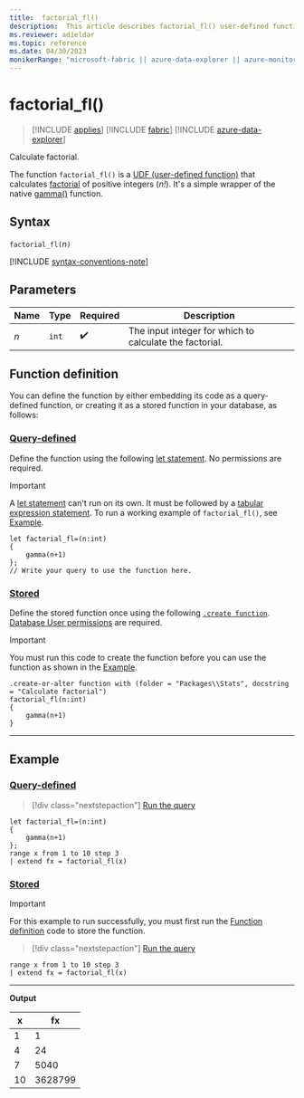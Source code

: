 ```yaml
---
title:  factorial_fl()
description:  This article describes factorial_fl() user-defined function.
ms.reviewer: adieldar
ms.topic: reference
ms.date: 04/30/2023
monikerRange: "microsoft-fabric || azure-data-explorer || azure-monitor || microsoft-sentinel"
---
```

# factorial_fl()

>[!INCLUDE [applies](../includes/applies-to-version/applies.md)] [!INCLUDE [fabric](../includes/applies-to-version/fabric.md)] [!INCLUDE [azure-data-explorer](../includes/applies-to-version/azure-data-explorer.md)]

Calculate factorial.

The function `factorial_fl()` is a [UDF (user-defined function)](../query/functions/user-defined-functions.md) that calculates [factorial](https://en.wikipedia.org/wiki/Factorial) of positive integers (*n!*). It's a simple wrapper of the native [gamma()](../query/gamma-function.md) function.

## Syntax

`factorial_fl(`*n*`)`
  
[!INCLUDE [syntax-conventions-note](../includes/syntax-conventions-note.md)]

## Parameters

|Name|Type|Required|Description|
|--|--|--|--|
|*n*| `int` | :heavy_check_mark:|The input integer for which to calculate the factorial.|

## Function definition

You can define the function by either embedding its code as a query-defined function, or creating it as a stored function in your database, as follows:

### [Query-defined](#tab/query-defined)

Define the function using the following [let statement](../query/let-statement.md). No permissions are required.

> [!IMPORTANT]
> A [let statement](../query/let-statement.md) can't run on its own. It must be followed by a [tabular expression statement](../query/tabular-expression-statements.md). To run a working example of `factorial_fl()`, see [Example](#example).

```kusto
let factorial_fl=(n:int)
{
    gamma(n+1)
};
// Write your query to use the function here.
```

### [Stored](#tab/stored)

Define the stored function once using the following [`.create function`](../management/create-function.md). [Database User permissions](../access-control/role-based-access-control.md) are required.

> [!IMPORTANT]
> You must run this code to create the function before you can use the function as shown in the [Example](#example).

```kusto
.create-or-alter function with (folder = "Packages\\Stats", docstring = "Calculate factorial")
factorial_fl(n:int)
{
    gamma(n+1)
}
```

---

## Example

### [Query-defined](#tab/query-defined)

> [!div class="nextstepaction"]
> <a href="https://dataexplorer.azure.com/clusters/help/databases/Samples?query=H4sIAAAAAAAAA1XMMQ6DMAwF0N2n+GMilkZsoJwFWa2DIiUOSj1Eor07rLwDvCKGxG9rPXPZUolOl6zm6STcdq6VnU7B03+lzroLBlJvFQHWEF74mhyY6QcZJvpBGoiP0g1/ARFWBuNmAAAA" target="_blank">Run the query</a>

```kusto
let factorial_fl=(n:int)
{
    gamma(n+1)
};
range x from 1 to 10 step 3
| extend fx = factorial_fl(x)
```

### [Stored](#tab/stored)

> [!IMPORTANT]
> For this example to run successfully, you must first run the [Function definition](#function-definition) code to store the function.

> [!div class="nextstepaction"]
> <a href="https://dataexplorer.azure.com/clusters/help/databases/Samples?query=H4sIAAAAAAAAAytKzEtPVahQSCvKz1UwVCjJVzA0UCguSS1QMOaqUUitKEnNS1FIq1CwVUhLTC7JL8pMzIlPy9Go0AQAVBtAKDkAAAA=" target="_blank">Run the query</a>

```kusto
range x from 1 to 10 step 3
| extend fx = factorial_fl(x)
```

---

**Output**

| x | fx |
|---|---|
| 1 | 1 |
| 4 | 24 |
| 7 | 5040 |
| 10 | 3628799 |
